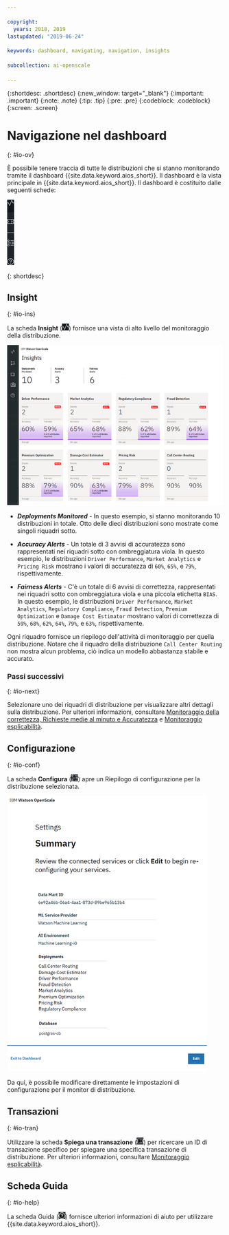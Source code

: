 ```yaml
---

copyright:
  years: 2018, 2019
lastupdated: "2019-06-24"

keywords: dashboard, navigating, navigation, insights

subcollection: ai-openscale

---
```


{:shortdesc: .shortdesc}
{:new_window: target="_blank"}
{:important: .important}
{:note: .note}
{:tip: .tip}
{:pre: .pre}
{:codeblock: .codeblock}
{:screen: .screen}

# Navigazione nel dashboard
{: #io-ov}

È possibile tenere traccia di tutte le distribuzioni che si stanno monitorando tramite il dashboard {{site.data.keyword.aios_short}}. Il dashboard è la vista principale in {{site.data.keyword.aios_short}}. Il dashboard è costituito dalle seguenti schede:

  ![Schede Insight](images/insight-tabs.png)

{: shortdesc}

## Insight
{: #io-ins}

La scheda **Insight** (![dashboard Insight](images/insight-dash-tab.png)) fornisce una vista di alto livello del monitoraggio della distribuzione.

  ![dashboard Insight](images/insight-dashboard.png)

- ***Deployments Monitored*** - In questo esempio, si stanno monitorando 10 distribuzioni in totale. Otto delle dieci distribuzioni sono mostrate come singoli riquadri sotto.

- ***Accuracy Alerts*** - Un totale di 3 avvisi di accuratezza sono rappresentati nei riquadri sotto con ombreggiatura viola. In questo esempio, le distribuzioni `Driver Performance`, `Market Analytics` e `Pricing Risk` mostrano i valori di accuratezza di `60%`, `65%`,  e `79%`, rispettivamente.

- ***Fairness Alerts*** - C'è un totale di 6 avvisi di correttezza, rappresentati nei riquadri sotto con ombreggiatura viola e una piccola etichetta `BIAS`. In questo esempio, le distribuzioni `Driver Performance`, `Market Analytics`, `Regulatory Compliance`, `Fraud Detection`, `Premium Optimization` e `Damage Cost Estimator` mostrano valori di correttezza di `59%`, `68%`, `62%`, `64%`, `79%`, e `63%`, rispettivamente.

Ogni riquadro fornisce un riepilogo dell'attività di monitoraggio per quella distribuzione. Notare che il riquadro della distribuzione `Call Center Routing` non mostra alcun problema, ciò indica un modello abbastanza stabile e accurato.

### Passi successivi
{: #io-next}

Selezionare uno dei riquadri di distribuzione per visualizzare altri dettagli sulla distribuzione. Per ulteriori informazioni, consultare [Monitoraggio della correttezza, Richieste medie al minuto e Accuratezza](/docs/services/ai-openscale?topic=ai-openscale-it-ov) e [Monitoraggio esplicabilità](/docs/services/ai-openscale?topic=ai-openscale-ie-ov).

## Configurazione
{: #io-conf}

La scheda **Configura** (![scheda Configura](images/insight-config-tab.png)) apre un Riepilogo di configurazione per la distribuzione selezionata.

  ![Riepilogo configurazione](images/insight-config-summary.png)

Da qui, è possibile modificare direttamente le impostazioni di configurazione per il monitor di distribuzione.

## Transazioni
{: #io-tran}

Utilizzare la scheda **Spiega una transazione** (![scheda Spiega una transazione](images/insight-transact-tab.png)) per ricercare un ID di transazione specifico per spiegare una specifica transazione di distribuzione. Per ulteriori informazioni, consultare [Monitoraggio esplicabilità](/docs/services/ai-openscale?topic=ai-openscale-ie-ov).

## Scheda Guida
{: #io-help}

La scheda Guida (![scheda Transazioni](images/insight-help-tab.png)) fornisce ulteriori informazioni di aiuto per utilizzare {{site.data.keyword.aios_short}}.
